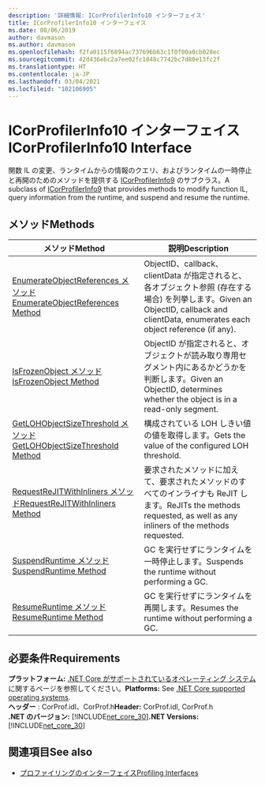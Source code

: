 ```yaml
---
description: '詳細情報: ICorProfilerInfo10 インターフェイス'
title: ICorProfilerInfo10 インターフェイス
ms.date: 08/06/2019
author: davmason
ms.author: davmason
ms.openlocfilehash: f2fa0115f6894ac737696b63c1f0f00a0cb028ec
ms.sourcegitcommit: 42d436ebc2a7ee02fc1848c7742bc7d80e13fc2f
ms.translationtype: HT
ms.contentlocale: ja-JP
ms.lasthandoff: 03/04/2021
ms.locfileid: "102106905"
---
```

# <a name="icorprofilerinfo10-interface"></a><span data-ttu-id="eb6ea-103">ICorProfilerInfo10 インターフェイス</span><span class="sxs-lookup"><span data-stu-id="eb6ea-103">ICorProfilerInfo10 Interface</span></span>

<span data-ttu-id="eb6ea-104">関数 IL の変更、ランタイムからの情報のクエリ、およびランタイムの一時停止と再開のためのメソッドを提供する [ICorProfilerInfo9](icorprofilerinfo9-interface.md) のサブクラス。</span><span class="sxs-lookup"><span data-stu-id="eb6ea-104">A subclass of [ICorProfilerInfo9](icorprofilerinfo9-interface.md) that provides methods to modify function IL, query information from the runtime, and suspend and resume the runtime.</span></span>

## <a name="methods"></a><span data-ttu-id="eb6ea-105">メソッド</span><span class="sxs-lookup"><span data-stu-id="eb6ea-105">Methods</span></span>  

| <span data-ttu-id="eb6ea-106">メソッド</span><span class="sxs-lookup"><span data-stu-id="eb6ea-106">Method</span></span>|<span data-ttu-id="eb6ea-107">説明</span><span class="sxs-lookup"><span data-stu-id="eb6ea-107">Description</span></span>|  
| ------------|-----------------|  
|[<span data-ttu-id="eb6ea-108">EnumerateObjectReferences メソッド</span><span class="sxs-lookup"><span data-stu-id="eb6ea-108">EnumerateObjectReferences Method</span></span>](icorprofilerinfo10-enumerateobjectreferences-method.md)|<span data-ttu-id="eb6ea-109">ObjectID、callback、clientData が指定されると、各オブジェクト参照 (存在する場合) を列挙します。</span><span class="sxs-lookup"><span data-stu-id="eb6ea-109">Given an ObjectID, callback and clientData, enumerates each object reference (if any).</span></span> |
|[<span data-ttu-id="eb6ea-110">IsFrozenObject メソッド</span><span class="sxs-lookup"><span data-stu-id="eb6ea-110">IsFrozenObject Method</span></span>](icorprofilerinfo10-isfrozenobject-method.md)|<span data-ttu-id="eb6ea-111">ObjectID が指定されると、オブジェクトが読み取り専用セグメント内にあるかどうかを判断します。</span><span class="sxs-lookup"><span data-stu-id="eb6ea-111">Given an ObjectID, determines whether the object is in a read-only segment.</span></span> |
|[<span data-ttu-id="eb6ea-112">GetLOHObjectSizeThreshold メソッド</span><span class="sxs-lookup"><span data-stu-id="eb6ea-112">GetLOHObjectSizeThreshold Method</span></span>](icorprofilerinfo10-getlohobjectsizethreshold-method.md)|<span data-ttu-id="eb6ea-113">構成されている LOH しきい値の値を取得します。</span><span class="sxs-lookup"><span data-stu-id="eb6ea-113">Gets the value of the configured LOH threshold.</span></span> |
|[<span data-ttu-id="eb6ea-114">RequestReJITWithInliners メソッド</span><span class="sxs-lookup"><span data-stu-id="eb6ea-114">RequestReJITWithInliners Method</span></span>](icorprofilerinfo10-requestrejitwithinliners-method.md)| <span data-ttu-id="eb6ea-115">要求されたメソッドに加えて、要求されたメソッドのすべてのインライナも ReJIT します。</span><span class="sxs-lookup"><span data-stu-id="eb6ea-115">ReJITs the methods requested, as well as any inliners of the methods requested.</span></span>  |
|[<span data-ttu-id="eb6ea-116">SuspendRuntime メソッド</span><span class="sxs-lookup"><span data-stu-id="eb6ea-116">SuspendRuntime Method</span></span>](icorprofilerinfo10-suspendruntime-method.md)| <span data-ttu-id="eb6ea-117">GC を実行せずにランタイムを一時停止します。</span><span class="sxs-lookup"><span data-stu-id="eb6ea-117">Suspends the runtime without performing a GC.</span></span> |
|[<span data-ttu-id="eb6ea-118">ResumeRuntime メソッド</span><span class="sxs-lookup"><span data-stu-id="eb6ea-118">ResumeRuntime Method</span></span>](icorprofilerinfo10-resumeruntime-method.md)| <span data-ttu-id="eb6ea-119">GC を実行せずにランタイムを再開します。</span><span class="sxs-lookup"><span data-stu-id="eb6ea-119">Resumes the runtime without performing a GC.</span></span> |

## <a name="requirements"></a><span data-ttu-id="eb6ea-120">必要条件</span><span class="sxs-lookup"><span data-stu-id="eb6ea-120">Requirements</span></span>  

<span data-ttu-id="eb6ea-121">**プラットフォーム:** [.NET Core がサポートされているオペレーティング システム](../../../core/install/windows.md?pivots=os-windows)に関するページを参照してください。</span><span class="sxs-lookup"><span data-stu-id="eb6ea-121">**Platforms:** See [.NET Core supported operating systems](../../../core/install/windows.md?pivots=os-windows).</span></span>  
<span data-ttu-id="eb6ea-122">**ヘッダー** : CorProf.idl、CorProf.h</span><span class="sxs-lookup"><span data-stu-id="eb6ea-122">**Header:** CorProf.idl, CorProf.h</span></span>  
<span data-ttu-id="eb6ea-123">**.NET のバージョン:** [!INCLUDE[net_core_30](../../../../includes/net-core-30-md.md)]</span><span class="sxs-lookup"><span data-stu-id="eb6ea-123">**.NET Versions:** [!INCLUDE[net_core_30](../../../../includes/net-core-30-md.md)]</span></span>

## <a name="see-also"></a><span data-ttu-id="eb6ea-124">関連項目</span><span class="sxs-lookup"><span data-stu-id="eb6ea-124">See also</span></span>

- [<span data-ttu-id="eb6ea-125">プロファイリングのインターフェイス</span><span class="sxs-lookup"><span data-stu-id="eb6ea-125">Profiling Interfaces</span></span>](profiling-interfaces.md)
